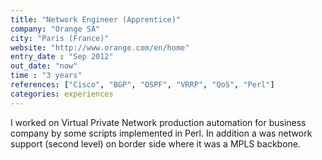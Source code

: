 ```yaml
---
title: "Network Engineer (Apprentice)"
company: "Orange SA"
city: "Paris (France)"
website: "http://www.orange.com/en/home"
entry_date : "Sep 2012"
out_date: "now"
time : "3 years"
references: ["Cisco", "BGP", "OSPF", "VRRP", "QoS", "Perl"]
categories: experiences
---
```


I worked on Virtual Private Network production automation for business company 
by some scripts implemented in Perl. In addition a was network support 
(second level) on border side where it was a MPLS backbone.
